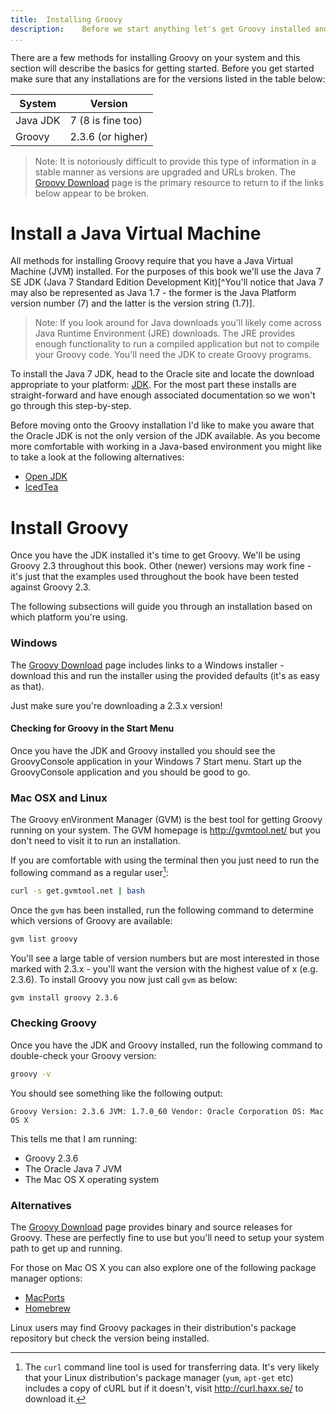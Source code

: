 ```yaml
---
title:	Installing Groovy  
description:	Before we start anything let's get Groovy installed and running. 
...
```

There are a few methods for installing Groovy on your system and this section will describe the basics for getting started. Before you get started make sure that any installations are for the versions listed in the table below:

|System		|	Version
|-----------------|----------------
| Java JDK		|	7 (8 is fine too)
| Groovy		|	2.3.6 (or higher)

>Note: It is notoriously difficult to provide this type of information in a stable manner as versions are upgraded and URLs broken. The [Groovy Download]() page is the primary resource to return to if the links below appear to be broken.

# Install a Java Virtual Machine
All methods for installing Groovy require that you have a Java Virtual Machine (JVM) installed. For the purposes of this book we'll use the Java 7 SE JDK (Java 7 Standard Edition Development Kit)[^You'll notice that Java 7 may also be represented as Java 1.7 - the former is the Java Platform version number (7) and the latter is the version string (1.7)]. 

>Note: If you look around for Java downloads you'll likely come across Java Runtime Environment (JRE) downloads. The JRE provides enough functionality to run a compiled application but not to compile your Groovy code. You'll need the JDK to create Groovy programs.

To install the Java 7 JDK, head to the Oracle site and locate the download appropriate to your platform: [JDK][]. For the most part these installs are straight-forward and have enough associated documentation so we won't go through this step-by-step.

Before moving onto the Groovy installation I'd like to make you aware that the Oracle JDK is not the only version of the JDK available. As you become more comfortable with working in a Java-based environment you might like to take a look at the following alternatives:

  * [Open JDK](http://openjdk.java.net/)
  * [IcedTea](http://icedtea.classpath.org)

# Install Groovy
Once you have the JDK installed it's time to get Groovy. We'll be using Groovy 2.3 throughout this book. Other (newer) versions may work fine - it's just that the examples used throughout the book have been tested against Groovy 2.3.

The following subsections will guide you through an installation based on which platform you're using.

### Windows
The [Groovy Download][] page includes links to a Windows installer - download this and run the installer using the provided defaults (it's as easy as that). 

Just make sure you're downloading a 2.3.x version!

#### Checking for Groovy in the Start Menu
Once you have the JDK and Groovy installed you should see the GroovyConsole application in your Windows 7 Start menu. Start up the GroovyConsole application and you should be good to go.

### Mac OSX and Linux
The Groovy enVironment Manager (GVM) is the best tool for getting Groovy running on your system. The GVM homepage is <http://gvmtool.net/> but you don't need to visit it to run an installation. 

If you are comfortable with using the terminal then you just need to run the following command as a regular user[^curl]:

```bash
curl -s get.gvmtool.net | bash
```

Once the `gvm` has been installed, run the following command to determine which versions of Groovy are available:

```bash
gvm list groovy
```

You'll see a large table of version numbers but are most interested in those marked with 2.3.x - you'll want the version with the highest value of x (e.g. 2.3.6). To install Groovy you now just call `gvm` as below:

```bash
gvm install groovy 2.3.6
``` 
 
### Checking Groovy
Once you have the JDK and Groovy installed, run the following command to double-check your Groovy version:

````bash
groovy -v
````
You should see something like the following output:

````
Groovy Version: 2.3.6 JVM: 1.7.0_60 Vendor: Oracle Corporation OS: Mac OS X
````

This tells me that I am running:

 * Groovy 2.3.6
 * The Oracle Java 7 JVM
 * The Mac OS X operating system

### Alternatives
The [Groovy Download][] page provides binary and source releases for Groovy. These are perfectly fine to use but you'll need to setup your system path to get up and running.

For those on Mac OS X you can also explore one of the following package manager options:

 * [MacPorts](https://www.macports.org/)
 * [Homebrew](http://brew.sh/)

Linux users may find Groovy packages in their distribution's package repository but check the version being installed.

[JDK]: http://www.oracle.com/technetwork/java/javase/downloads/jdk7-downloads-1880260.html "Oracle JDK Downloads"

[Groovy Download]:	http://groovy.codehaus.org/Download "Groovy Download"

[^curl]: The `curl` command line tool is used for transferring data. It's very likely that your Linux distribution's package manager (`yum`, `apt-get` etc) includes a copy of cURL but if it doesn't, visit <http://curl.haxx.se/> to download it.
